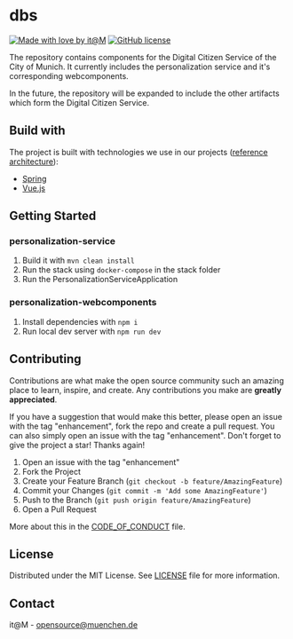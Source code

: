 <!-- General project links -->
[open-issues]: https://github.com/it-at-m/refarch-templates/issues
[new-issue]: https://github.com/it-at-m/refarch-templates/issues/new/choose
[milestones]: https://github.com/it-at-m/refarch-templates/milestones
[project-board]: https://github.com/orgs/it-at-m/projects/16
[documentation]: https://refarch.oss.muenchen.de/templates
[contribution-documentation]: https://refarch.oss.muenchen.de/contribute
[itm-opensource]: https://opensource.muenchen.de/
[license]: ../LICENSE
[code-of-conduct]: ./CODE_OF_CONDUCT.md

<!-- Project specific links -->
[refarch-documentation]: https://refarch.oss.muenchen.de/
[refarch-code]: https://github.com/it-at-m/refarch
[spring-documentation]: https://spring.io/
[vuejs-documentation]:  https://vuejs.org/
[getting-started-documentation]: https://refarch.oss.muenchen.de/templates/getting-started
[develop-documentation]: https://refarch.oss.muenchen.de/templates/develop
[document-documentation]: https://refarch.oss.muenchen.de/templates/document
[organize-documentation]: https://refarch.oss.muenchen.de/templates/organize

<!-- Shields.io links -->
[documentation-shield]: https://img.shields.io/badge/documentation-blue?style=for-the-badge
[new-issue-shield]: https://img.shields.io/badge/new%20issue-blue?style=for-the-badge
[made-with-love-shield]: https://img.shields.io/badge/made%20with%20%E2%9D%A4%20by-it%40M-yellow?style=for-the-badge
[license-shield]: https://img.shields.io/github/license/it-at-m/refarch-templates?style=for-the-badge

# dbs
[![Made with love by it@M][made-with-love-shield]][itm-opensource]
[![GitHub license][license-shield]][license]

The repository contains components for the Digital Citizen Service of the City of Munich. It currently includes the personalization service and it's corresponding webcomponents.

In the future, the repository will be expanded to include the other artifacts which form the Digital Citizen Service.

## Build with

The project is built with technologies we use in our projects ([reference architecture][refarch-documentation]):

- [Spring][spring-documentation]
- [Vue.js][vuejs-documentation]

## Getting Started

### personalization-service

1. Build it with `mvn clean install`
2. Run the stack using `docker-compose` in the stack folder
3. Run the PersonalizationServiceApplication

### personalization-webcomponents

1. Install dependencies with `npm i`
2. Run local dev server with `npm run dev`

## Contributing

Contributions are what make the open source community such an amazing place to learn, inspire, and create. Any contributions you make are **greatly appreciated**.

If you have a suggestion that would make this better, please open an issue with the tag "enhancement", fork the repo and
create a pull request. You can also simply open an issue with the tag "enhancement".
Don't forget to give the project a star! Thanks again!

1. Open an issue with the tag "enhancement"
2. Fork the Project
3. Create your Feature Branch (`git checkout -b feature/AmazingFeature`)
4. Commit your Changes (`git commit -m 'Add some AmazingFeature'`)
5. Push to the Branch (`git push origin feature/AmazingFeature`)
6. Open a Pull Request

More about this in the [CODE_OF_CONDUCT](/CODE_OF_CONDUCT.md) file.

## License

Distributed under the MIT License. See [LICENSE][license] file for more information.

## Contact

it@M - opensource@muenchen.de
